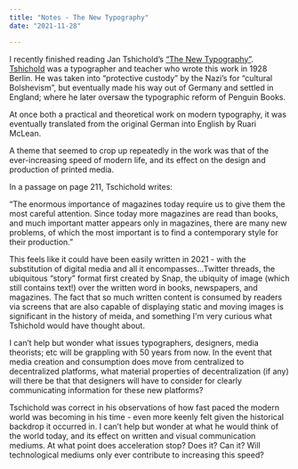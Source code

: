 ```yaml
---
title: "Notes - The New Typography"
date: "2021-11-28"

---
```



I recently finished reading Jan Tshichold’s [“The New Typography”](https://www.thriftbooks.com/w/the-new-typography-weimar-and-now-german-cultural-criticism_jan-tschichold/390562/item/7485145/?gclid=Cj0KCQiA7oyNBhDiARIsADtGRZbQqqX1DAirywWMk2Mkt8OF6klOsspickRQbFzTYWZ1hDrWZ-51hvgaAvl2EALw_wcB#idiq=7485145&edition=4671589). [Tshichold](https://en.wikipedia.org/wiki/Jan_Tschichold) was a typographer and teacher who wrote this work in 1928 Berlin. He was taken into “protective custody” by the Nazi’s for “cultural Bolshevism”, but eventually made his way out of Germany and settled in England; where he later oversaw the typographic reform of Penguin Books.

At once both a practical and theoretical work on modern typography, it was eventually translated from the original German into English by Ruari McLean. 

A theme that seemed to crop up repeatedly in the work was that of the ever-increasing speed of modern life, and its effect on the design and production of printed media. 

In a passage on page 211, Tschichold writes: 

“The enormous importance of magazines today require us to give them the most careful attention. Since today more magazines are read than books, and much important matter appears only in magazines, there are many new problems, of which the most important is to find a contemporary style for their production.”

This feels like it could have been easily written in 2021 - with the substitution of digital media and all it encompasses…Twitter threads, the ubiquitous “story” format first created by Snap, the ubiquity of image (which still contains text!) over the written word in books, newspapers, and magazines. The fact that so much written content is consumed by readers via screens that are also capable of displaying static and moving images is significant in the history of meida, and  something I'm very curious what Tshichold would have thought about. 

I can’t help but wonder what issues typographers, designers, media theorists; etc will be grappling with 50 years from now. In the event that media creation and consumption does move from centralized to decentralized platforms, what material properties of decentralization (if any) will there be that that designers will have to consider for clearly communicating information for these new platforms?

Tschichold was correct in his observations of how fast paced the modern world was becoming in his time - even more keenly felt given the historical backdrop it occurred in. I can’t help but wonder at what he would think of the world today, and its effect on written and visual communication mediums. At what point does acceleration stop? Does it? Can it? Will technological mediums only ever contribute to increasing this speed? 
